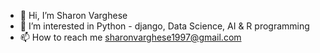 - 👋 Hi, I’m Sharon Varghese
- 👀 I’m interested in Python - django, Data Science, AI & R programming
- 📫 How to reach me sharonvarghese1997@gmail.com

<!---
SharonVarghese7/SharonVarghese7 is a ✨ special ✨ repository because its `README.md` (this file) appears on your GitHub profile.
You can click the Preview link to take a look at your changes.
--->
